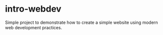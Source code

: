 intro-webdev
============

Simple project to demonstrate how to create a simple website using modern web development practices.